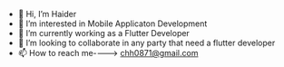 - 👋 Hi, I’m Haider
- 👀 I’m interested in Mobile Applicaton Development
- 🌱 I’m currently working as a Flutter Developer
- 💞️ I’m looking to collaborate in any party that need a flutter developer
- 📫 How to reach me----> chh0871@gmail.com
 
